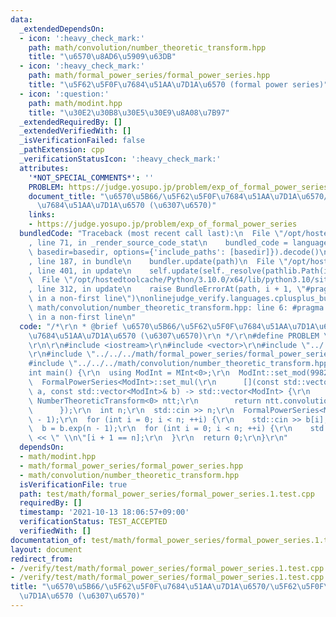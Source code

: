 ```yaml
---
data:
  _extendedDependsOn:
  - icon: ':heavy_check_mark:'
    path: math/convolution/number_theoretic_transform.hpp
    title: "\u6570\u8AD6\u5909\u63DB"
  - icon: ':heavy_check_mark:'
    path: math/formal_power_series/formal_power_series.hpp
    title: "\u5F62\u5F0F\u7684\u51AA\u7D1A\u6570 (formal power series)"
  - icon: ':question:'
    path: math/modint.hpp
    title: "\u30E2\u30B8\u30E5\u30E9\u8A08\u7B97"
  _extendedRequiredBy: []
  _extendedVerifiedWith: []
  _isVerificationFailed: false
  _pathExtension: cpp
  _verificationStatusIcon: ':heavy_check_mark:'
  attributes:
    '*NOT_SPECIAL_COMMENTS*': ''
    PROBLEM: https://judge.yosupo.jp/problem/exp_of_formal_power_series
    document_title: "\u6570\u5B66/\u5F62\u5F0F\u7684\u51AA\u7D1A\u6570/\u5F62\u5F0F\
      \u7684\u51AA\u7D1A\u6570 (\u6307\u6570)"
    links:
    - https://judge.yosupo.jp/problem/exp_of_formal_power_series
  bundledCode: "Traceback (most recent call last):\n  File \"/opt/hostedtoolcache/Python/3.10.0/x64/lib/python3.10/site-packages/onlinejudge_verify/documentation/build.py\"\
    , line 71, in _render_source_code_stat\n    bundled_code = language.bundle(stat.path,\
    \ basedir=basedir, options={'include_paths': [basedir]}).decode()\n  File \"/opt/hostedtoolcache/Python/3.10.0/x64/lib/python3.10/site-packages/onlinejudge_verify/languages/cplusplus.py\"\
    , line 187, in bundle\n    bundler.update(path)\n  File \"/opt/hostedtoolcache/Python/3.10.0/x64/lib/python3.10/site-packages/onlinejudge_verify/languages/cplusplus_bundle.py\"\
    , line 401, in update\n    self.update(self._resolve(pathlib.Path(included), included_from=path))\n\
    \  File \"/opt/hostedtoolcache/Python/3.10.0/x64/lib/python3.10/site-packages/onlinejudge_verify/languages/cplusplus_bundle.py\"\
    , line 312, in update\n    raise BundleErrorAt(path, i + 1, \"#pragma once found\
    \ in a non-first line\")\nonlinejudge_verify.languages.cplusplus_bundle.BundleErrorAt:\
    \ math/convolution/number_theoretic_transform.hpp: line 6: #pragma once found\
    \ in a non-first line\n"
  code: "/*\r\n * @brief \u6570\u5B66/\u5F62\u5F0F\u7684\u51AA\u7D1A\u6570/\u5F62\u5F0F\
    \u7684\u51AA\u7D1A\u6570 (\u6307\u6570)\r\n */\r\n#define PROBLEM \"https://judge.yosupo.jp/problem/exp_of_formal_power_series\"\
    \r\n\r\n#include <iostream>\r\n#include <vector>\r\n#include \"../../../math/modint.hpp\"\
    \r\n#include \"../../../math/formal_power_series/formal_power_series.hpp\"\r\n\
    #include \"../../../math/convolution/number_theoretic_transform.hpp\"\r\n\r\n\
    int main() {\r\n  using ModInt = MInt<0>;\r\n  ModInt::set_mod(998244353);\r\n\
    \  FormalPowerSeries<ModInt>::set_mul(\r\n      [](const std::vector<ModInt>&\
    \ a, const std::vector<ModInt>& b) -> std::vector<ModInt> {\r\n        static\
    \ NumberTheoreticTransform<0> ntt;\r\n        return ntt.convolution(a, b);\r\n\
    \      });\r\n  int n;\r\n  std::cin >> n;\r\n  FormalPowerSeries<ModInt> b(n\
    \ - 1);\r\n  for (int i = 0; i < n; ++i) {\r\n    std::cin >> b[i];\r\n  }\r\n\
    \  b = b.exp(n - 1);\r\n  for (int i = 0; i < n; ++i) {\r\n    std::cout << b[i]\
    \ << \" \\n\"[i + 1 == n];\r\n  }\r\n  return 0;\r\n}\r\n"
  dependsOn:
  - math/modint.hpp
  - math/formal_power_series/formal_power_series.hpp
  - math/convolution/number_theoretic_transform.hpp
  isVerificationFile: true
  path: test/math/formal_power_series/formal_power_series.1.test.cpp
  requiredBy: []
  timestamp: '2021-10-13 18:06:57+09:00'
  verificationStatus: TEST_ACCEPTED
  verifiedWith: []
documentation_of: test/math/formal_power_series/formal_power_series.1.test.cpp
layout: document
redirect_from:
- /verify/test/math/formal_power_series/formal_power_series.1.test.cpp
- /verify/test/math/formal_power_series/formal_power_series.1.test.cpp.html
title: "\u6570\u5B66/\u5F62\u5F0F\u7684\u51AA\u7D1A\u6570/\u5F62\u5F0F\u7684\u51AA\
  \u7D1A\u6570 (\u6307\u6570)"
---
```

